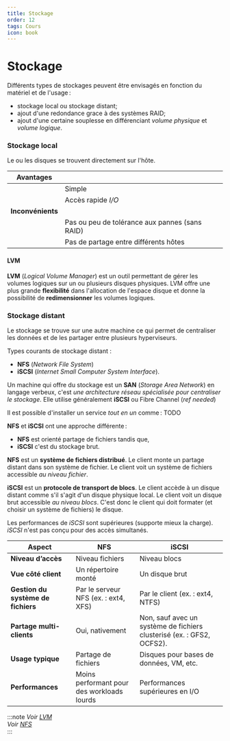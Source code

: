 ```yaml
---
title: Stockage
order: 12
tags: Cours
icon: book
---
```


# Stockage

Différents types de stockages peuvent être envisagés en fonction du matériel et de l'usage : 

- stockage local ou stockage distant;
- ajout d'une redondance grace à des systèmes RAID;
- ajout d'une certaine souplesse en différenciant _volume physique_ et _volume logique_.

### Stockage local

Le ou les disques se trouvent directement sur l'hôte. 

|**Avantages**  | |
|--         |--|
||Simple     |
||Accès rapide _I/O_ |
|**Inconvénients**||
||Pas ou peu de tolérance aux pannes (sans RAID)|
||Pas de partage entre différents hôtes

#### LVM

**LVM** (_Logical Volume Manager_) est un outil permettant de gérer les volumes logiques sur un ou plusieurs disques physiques. LVM offre une plus grande **flexibilité** dans l'allocation de l'espace disque et donne la possibilité de **redimensionner** les volumes logiques. 



### Stockage distant

Le stockage se trouve sur une autre machine ce qui permet de centraliser les données et de les partager entre plusieurs hyperviseurs. 

Types courants de stockage distant :
- **NFS** (_Network File System_)
- **iSCSI** (_Internet Small Computer System Interface_).

Un machine qui offre du stockage est un **SAN** (_Storage Area Network_) en langage verbeux, c'est _une architecture réseau spécialisée pour centraliser le stockage_. Elle utilise généralement **iSCSI** ou  Fibre Channel (_ref needed_)

Il est possible d'installer un service _tout en un_ comme : TODO


**NFS** et **iSCSI** ont une approche différente :   
- **NFS** est orienté partage de fichiers tandis que,
- **iSCSI** c'est du stockage brut.

**NFS** est un **système de fichiers distribué**. Le client monte un partage distant dans son système de fichier. Le client voit un système de fichiers accessible _au niveau fichier_. 

**iSCSI** est un **protocole de transport de blocs**. Le client accède à un disque distant comme s'il s'agit d'un disque physique local. Le client voit un disque brut accessible _au niveau blocs_. C'est donc le client qui doit formater (et choisir un système de fichiers) le disque. 

Les performances de _iSCSI_ sont supérieures (supporte mieux la charge). _iSCSI_ n'est pas conçu pour des accès simultanés. 

| **Aspect**                  | **NFS**                                 | **iSCSI**                              |
|-----------------------------|------------------------------------------|-----------------------------------------|
| **Niveau d’accès**          | Niveau fichiers                         | Niveau blocs                           |
| **Vue côté client**         | Un répertoire monté                     | Un disque brut                         |
| **Gestion du système de fichiers** | Par le serveur NFS (ex. : ext4, XFS)    | Par le client (ex. : ext4, NTFS)       |
| **Partage multi-clients**   | Oui, nativement                         | Non, sauf avec un système de fichiers clusterisé (ex. : GFS2, OCFS2). |
| **Usage typique**           | Partage de fichiers                     | Disques pour bases de données, VM, etc.|
| **Performances**            | Moins performant pour des workloads lourds | Performances supérieures en I/O        |



:::note 
_Voir [LVM](/lvm.md)_  
_Voir [NFS](nfs.md)_  
:::

